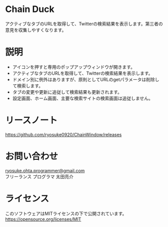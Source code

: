 # Chain Duck
アクティブなタブのURLを取得して、Twitterの検索結果を表示します。第三者の意見を収集しやすくなります。

# 説明
* アイコンを押すと専用のポップアップウィンドウが開きます。
* アクティブなタブのURLを取得して、Twitterの検索結果を表示します。
* ドメイン別に例外はありますが、原則としてURLのgetパラメータは削除して検索します。
* タブの変更や更新に追従して検索結果も更新されます。
* 設定画面、ホーム画面、主要な検索サイトの検索画面は追従しません。

# リースノート
https://github.com/ryosuke0920/ChainWindow/releases

# お問い合わせ
ryosuke.ohta.programmer@gmail.com  
フリーランス プログラマ 太田亮介  

# ライセンス
このソフトウェアはMITライセンスの下で公開されています。  
https://opensource.org/licenses/MIT  
